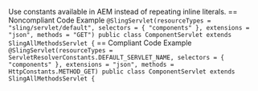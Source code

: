 Use constants available in AEM instead of repeating inline literals.
== Noncompliant Code Example
``
@SlingServlet(resourceTypes = "sling/servlet/default", selectors = { "components" }, extensions = "json", methods = "GET")
public class ComponentServlet extends SlingAllMethodsServlet {
``
== Compliant Code Example
``
@SlingServlet(resourceTypes = ServletResolverConstants.DEFAULT_SERVLET_NAME, selectors = { "components" }, extensions = "json", methods = HttpConstants.METHOD_GET)
public class ComponentServlet extends SlingAllMethodsServlet {
``
